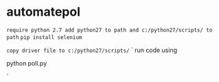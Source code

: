 # automatepol

`
require python 2.7
add python27 to path
and c:/python27/scripts/ to path
`
`
pip install selenium
`

`
copy driver file to c:/python27/scripts/
`
`
run code using 

python poll.py

`
